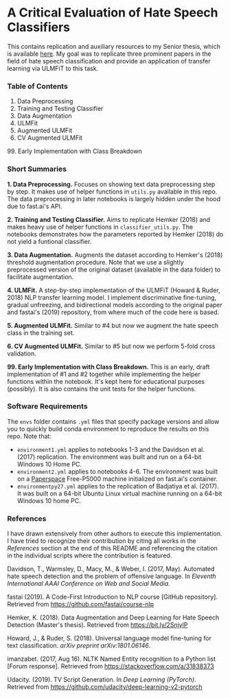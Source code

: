 # A Critical Evaluation of Hate Speech Classifiers

This contains replication and auxiliary resources to my Senior thesis, which is available [here](https://github.com/viniciusmss/Hate-Compare/blob/master/Capstone.pdf). My goal was to replicate three prominent papers in the field of hate speech classification and provide an application of transfer learning via ULMFiT to this task.

### Table of Contents

1. Data Preprocessing
2. Training and Testing Classifier
3. Data Augmentation
4. ULMFit
5. Augmented ULMFit
6. CV Augmented ULMFit

99\. Early Implementation with Class Breakdown

### Short Summaries

**1. Data Preprocessing.**
Focuses on showing text data preprocessing step by step. It makes use of helper functions in `utils.py` available in this repo. The data preprocessing in later notebooks is largely hidden under the hood due to fast.ai's API.

**2. Training and Testing Classifier.**
Aims to replicate Hemker (2018) and makes heavy use of helper functions in `classifier_utils.py`. The notebooks demonstrates how the parameters reported by Hemker (2018) do not yield a funtional classifier.

**3. Data Augmentation.** Augments the dataset according to Hemker's (2018) threshold augmentation procedure. Note that we use a slightly preprocessed version of the original dataset (available in the data folder) to facilitate augmentation.

**4. ULMFit.** A step-by-step implementation of the ULMFiT (Howard & Ruder, 2018) NLP transfer learning model. I implement discriminative fine-tuning, gradual unfreezing, and bidirectional models according to the original paper and fastai's (2019) repository, from where much of the code here is based.

**5. Augmented ULMFit.** Similar to \#4 but now we augment the hate speech class in the training set. 

**6. CV Augmented ULMFit.** Similar to \#5 but now we perform 5-fold cross validation.

**99. Early Implementation with Class Breakdown.** This is an early, draft implementation of \#1 and \#2 together while implementing the helper functions within the notebook. It's kept here for educational purposes (possibly). It is also contains the unit tests for the helper functions.

### Software Requirements

The `envs` folder contains `.yml` files that specify package versions and allow you to quickly build conda environment to reproduce the results on this repo. Note that:

- `environment1.yml` applies to notebooks 1-3 and the Davidson et al. (2017) replication. The environment was built and run on a 64-bit Windows 10 Home PC.
- `environment2.yml` applies to notebooks 4-6. The environment was built on a [Paperspace](https://www.paperspace.com/) Free-P5000 machine initialized on fast.ai's container.
- `environmentpy27.yml` applies to the replication of Badjatiya et al. (2017). It was built on a 64-bit Ubuntu Linux virtual machine running on a 64-bit Windows 10 home PC.

### References

I have drawn extensively from other authors to execute this implementation. I have tried to recognize their contribution by citing all works in the _References_ section at the end of this README and referencing the citation in the individual scripts where the contribution is featured.

Davidson, T., Warmsley, D., Macy, M., & Weber, I. (2017, May). Automated hate speech detection and the problem of offensive language. In _Eleventh International AAAI Conference on Web and Social Media._

fastai (2019). A Code-First Introduction to NLP course [GitHub repository]. Retrieved from https://github.com/fastai/course-nlp

Hemker, K. (2018). Data Augmentation and Deep Learning for Hate Speech Detection (Master's thesis). Retrieved from https://bit.ly/2SnjylP

Howard, J., & Ruder, S. (2018). Universal language model fine-tuning for text classification. _arXiv preprint arXiv:1801.06146_.

imanzabet. (2017, Aug 16). NLTK Named Entity recognition to a Python list [Forum response]. Retrieved from https://stackoverflow.com/a/31838373

Udacity. (2019). TV Script Generation. In _Deep Learning (PyTorch)_. Retrieved from https://github.com/udacity/deep-learning-v2-pytorch
